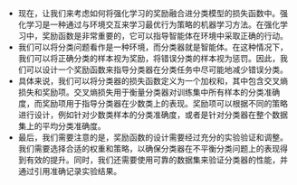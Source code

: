 - 现在，让我们来考虑如何将强化学习的奖励融合进分类模型的损失函数中。强化学习是一种通过与环境交互来学习最优行为策略的机器学习方法。在强化学习中，奖励函数是非常重要的，它可以指导智能体在环境中采取正确的行动。
- 我们可以将分类问题看作是一种环境，而分类器就是智能体。在这种情况下，我们可以将正确分类的样本视为奖励，将错误分类的样本视为惩罚。因此，我们可以设计一个奖励函数来指导分类器在分类任务中尽可能地减少错误分类。
- 具体来说，我们可以将分类器的损失函数定义为一个加权和，其中包含交叉熵损失和奖励项。交叉熵损失用于衡量分类器对训练集中所有样本的分类准确度，而奖励项用于指导分类器在少数类上的表现。奖励项可以根据不同的策略进行设计，例如针对少数类样本的分类准确度，或者是针对分类器在整个数据集上的平均分类准确度。
- 最后，我们需要注意的是，奖励函数的设计需要经过充分的实验验证和调整。我们需要选择合适的权重和策略，以确保分类器在不平衡分类问题上的表现得到有效的提升。同时，我们还需要使用可靠的数据集来验证分类器的性能，并通过引用准确记录实验结果。